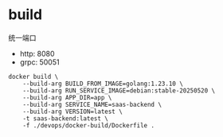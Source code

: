 # build

统一端口

* http: 8080
* grpc: 50051

```shell
docker build \
    --build-arg BUILD_FROM_IMAGE=golang:1.23.10 \
    --build-arg RUN_SERVICE_IMAGE=debian:stable-20250520 \
    --build-arg APP_DIR=app \
    --build-arg SERVICE_NAME=saas-backend \
    --build-arg VERSION=latest \
    -t saas-backend:latest \
    -f ./devops/docker-build/Dockerfile .
```